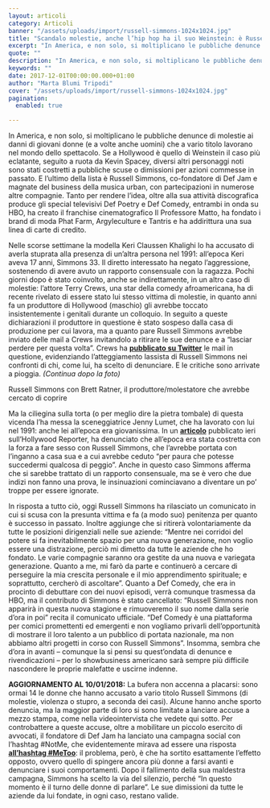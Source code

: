 ```yaml
---
layout: articoli
category: Articoli
banner: "/assets/uploads/import/russell-simmons-1024x1024.jpg"
title: "Scandalo molestie, anche l’hip hop ha il suo Weinstein: è Russell Simmons"
excerpt: "In America, e non solo, si moltiplicano le pubbliche denunce di molestie ai danni di giovani donne (e a volte anche uomini) che a vario titolo lavorano nel mondo dello spettacolo. Se a Hollywood è quello di Weinstein il caso più eclatante, seguito a ruota da Kevin Spacey, diversi altri personaggi noti sono stati costretti [&hellip"
quote: ""
description: "In America, e non solo, si moltiplicano le pubbliche denunce di molestie ai danni di giovani donne (e a volte anche uomini) che a vario titolo lavorano nel mondo dello spettacolo. Se a Hollywood è quello di Weinstein il caso più eclatante, seguito a ruota da Kevin Spacey, diversi altri personaggi noti sono stati costretti [&hellip"
keywords: ""
date: 2017-12-01T00:00:00.000+01:00
author: "Marta Blumi Tripodi"
cover: "/assets/uploads/import/russell-simmons-1024x1024.jpg"
pagination:
  enabled: true

---
```


In America, e non solo, si moltiplicano le pubbliche denunce di molestie ai danni di giovani donne (e a volte anche uomini) che a vario titolo lavorano nel mondo dello spettacolo. Se a Hollywood è quello di Weinstein il caso più eclatante, seguito a ruota da Kevin Spacey, diversi altri personaggi noti sono stati costretti a pubbliche scuse o dimissioni per azioni commesse in passato. E l’ultimo della lista è Russell Simmons, co-fondatore di Def Jam e magnate del business della musica urban, con partecipazioni in numerose altre compagnie. Tanto per rendere l’idea, oltre alla sua attività discografica produce gli special televisivi Def Poetry e Def Comedy, entrambi in onda su HBO, ha creato il franchise cinematografico Il Professore Matto, ha fondato i brand di moda Phat Farm, Argyleculture e Tantris e ha addirittura una sua linea di carte di credito.

Nelle scorse settimane la modella Keri Claussen Khalighi lo ha accusato di averla stuprata alla presenza di un’altra persona nel 1991: all’epoca Keri aveva 17 anni, Simmons 33\. Il diretto interessato ha negato l’aggressione, sostenendo di avere avuto un rapporto consensuale con la ragazza. Pochi giorni dopo è stato coinvolto, anche se indirettamente, in un altro caso di molestie: l’attore Terry Crews, una star della comedy afroamericana, ha di recente rivelato di essere stato lui stesso vittima di molestie, in quanto anni fa un produttore di Hollywood (maschio) gli avrebbe toccato insistentemente i genitali durante un colloquio. In seguito a queste dichiarazioni il produttore in questione è stato sospeso dalla casa di produzione per cui lavora, ma a quanto pare Russell Simmons avrebbe inviato delle mail a Crews invitandolo a ritirare le sue denunce e a “lasciar perdere per questa volta”. Crews ha [**pubblicato su Twitter**](https://www.independent.co.uk/news/world/americas/terry-crews-russell-simmonds-email-new-sexual-assault-allegations-a8065856.html) le mail in questione, evidenziando l’atteggiamento lassista di Russell Simmons nei confronti di chi, come lui, ha scelto di denunciare. E le critiche sono arrivate a pioggia. _(Continua dopo la foto)_

Russell Simmons con Brett Ratner, il produttore/molestatore che avrebbe cercato di coprire

Ma la ciliegina sulla torta (o per meglio dire la pietra tombale) di questa vicenda l’ha messa la sceneggiatrice Jenny Lumet, che ha lavorato con lui nel 1991: anche lei all’epoca era giovanissima. In un [**articolo**](https://www.hollywoodreporter.com/news/writer-jenny-lumet-russell-simmons-sexually-violated-me-guest-column-1062934) pubblicato ieri sull’Hollywood Reporter, ha denunciato che all’epoca era stata costretta con la forza a fare sesso con Russell Simmons, che l’avrebbe portata con l’inganno a casa sua e a cui avrebbe ceduto “per paura che potesse succedermi qualcosa di peggio”. Anche in questo caso Simmons afferma che si sarebbe trattato di un rapporto consensuale, ma se è vero che due indizi non fanno una prova, le insinuazioni cominciavano a diventare un po’ troppe per essere ignorate.

In risposta a tutto ciò, oggi Russell Simmons ha rilasciato un comunicato in cui si scusa con la presunta vittima e fa (a modo suo) penitenza per quanto è successo in passato. Inoltre aggiunge che si ritirerà volontariamente da tutte le posizioni dirigenziali nelle sue aziende: “Mentre nei corridoi del potere si fa inevitabilmente spazio per una nuova generazione, non voglio essere una distrazione, perciò mi dimetto da tutte le aziende che ho fondato. Le varie compagnie saranno ora gestite da una nuova e variegata generazione. Quanto a me, mi farò da parte e continuerò a cercare di perseguire la mia crescita personale e il mio apprendimento spirituale; e soprattutto, cercherò di ascoltare”. Quanto a Def Comedy, che era in procinto di debuttare con dei nuovi episodi, verrà comunque trasmessa da HBO, ma il contributo di Simmons è stato cancellato: “Russell Simmons non apparirà in questa nuova stagione e rimuoveremo il suo nome dalla serie d’ora in poi” recita il comunicato ufficiale. “Def Comedy è una piattaforma per comici promettenti ed emergenti e non vogliamo privarli dell’opportunità di mostrare il loro talento a un pubblico di portata nazionale, ma non abbiamo altri progetti in corso con Russell Simmons”. Insomma, sembra che d’ora in avanti – comunque la si pensi su quest’ondata di denunce e rivendicazioni – per lo showbusiness americano sarà sempre più difficile nascondere le proprie malefatte e uscirne indenne.

**AGGIORNAMENTO AL 10/01/2018:** La bufera non accenna a placarsi: sono ormai 14 le donne che hanno accusato a vario titolo Russell Simmons (di molestie, violenza o stupro, a seconda dei casi). Alcune hanno anche sporto denuncia, ma la maggior parte di loro si sono limitate a lanciare accuse a mezzo stampa, come nella videointervista che vedete qui sotto. Per controbattere a queste accuse, oltre a mobilitare un piccolo esercito di avvocati, il fondatore di Def Jam ha lanciato una campagna social con l’hashtag #NotMe, che evidentemente mirava ad essere una risposta [**all’hashtag #MeToo**](http://www.repubblica.it/esteri/2017/10/17/news/metoo%5Fla%5Fcampagna%5Fche%5Fsquarcia%5Fil%5Fvelo%5Fsulle%5Fmolestie-178517375/): il problema, però, è che ha sortito esattamente l’effetto opposto, ovvero quello di spingere ancora più donne a farsi avanti e denunciare i suoi comportamenti. Dopo il fallimento della sua maldestra campagna, Simmons ha scelto la via del silenzio, perché “In questo momento è il turno delle donne di parlare”. Le sue dimissioni da tutte le aziende da lui fondate, in ogni caso, restano valide.